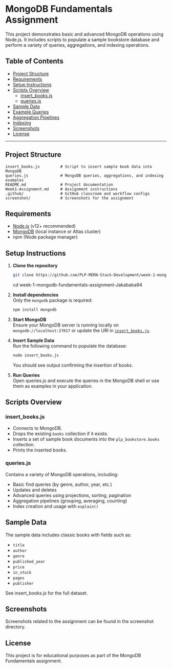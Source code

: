 # MongoDB Fundamentals Assignment

This project demonstrates basic and advanced MongoDB operations using Node.js. It includes scripts to populate a sample bookstore database and perform a variety of queries, aggregations, and indexing operations.

## Table of Contents

- [Project Structure](#project-structure)
- [Requirements](#requirements)
- [Setup Instructions](#setup-instructions)
- [Scripts Overview](#scripts-overview)
  - [insert_books.js](#insert_booksjs)
  - [queries.js](#queriesjs)
- [Sample Data](#sample-data)
- [Example Queries](#example-queries)
- [Aggregation Pipelines](#aggregation-pipelines)
- [Indexing](#indexing)
- [Screenshots](#screenshots)
- [License](#license)

---

## Project Structure

```
insert_books.js         # Script to insert sample book data into MongoDB
queries.js              # MongoDB queries, aggregations, and indexing examples
README.md               # Project documentation
Week1-Assignment.md     # Assignment instructions
.github/                # GitHub classroom and workflow configs
screenshot/             # Screenshots for the assignment
```

## Requirements

- [Node.js](https://nodejs.org/) (v12+ recommended)
- [MongoDB](https://www.mongodb.com/) (local instance or Atlas cluster)
- npm (Node package manager)

## Setup Instructions

1. **Clone the repository**  
   ```sh
   git clone https://github.com/PLP-MERN-Stack-Development/week-1-mongodb-fundamentals-assignment-Jakababa94.git
   ```
   cd week-1-mongodb-fundamentals-assignment-Jakababa94

2. **Install dependencies**  
   Only the `mongodb` package is required:
   ```sh
   npm install mongodb
   ```

3. **Start MongoDB**  
   Ensure your MongoDB server is running locally on `mongodb://localhost:27017` or update the URI in [`insert_books.js`](insert_books.js).

4. **Insert Sample Data**  
   Run the following command to populate the database:
   ```sh
   node insert_books.js
   ```
   You should see output confirming the insertion of books.

5. **Run Queries**  
   Open queries.js and execute the queries in the MongoDB shell or use them as examples in your application.

## Scripts Overview

### insert_books.js

- Connects to MongoDB.
- Drops the existing `books` collection if it exists.
- Inserts a set of sample book documents into the `plp_bookstore.books` collection.
- Prints the inserted books.

### queries.js

Contains a variety of MongoDB operations, including:

- Basic find queries (by genre, author, year, etc.)
- Updates and deletes
- Advanced queries using projections, sorting, pagination
- Aggregation pipelines (grouping, averaging, counting)
- Index creation and usage with `explain()`

## Sample Data

The sample data includes classic books with fields such as:
- `title`
- `author`
- `genre`
- `published_year`
- `price`
- `in_stock`
- `pages`
- `publisher`

See insert_books.js for the full dataset.

## Screenshots

Screenshots related to the assignment can be found in the screenshot directory.

## License

This project is for educational purposes as part of the MongoDB Fundamentals assignment.
```
